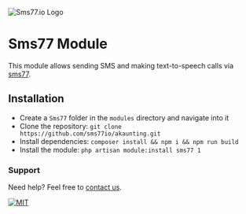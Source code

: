 ![Sms77.io Logo](https://www.sms77.io/wp-content/uploads/2019/07/sms77-Logo-400x79.png "Sms77.io Logo")

# Sms77 Module

This module allows sending SMS and making text-to-speech calls
via [sms77](https://www.sms77.io/).

## Installation

- Create a `Sms77` folder in the `modules` directory and navigate into it
- Clone the repository: `git clone https://github.com/sms77io/akaunting.git`
- Install dependencies: `composer install && npm i && npm run build`
- Install the module: `php artisan module:install sms77 1`

### Support

Need help? Feel free to [contact us](https://www.sms77.io/en/company/contact/).

[![MIT](https://img.shields.io/badge/License-MIT-teal.svg)](LICENSE)
